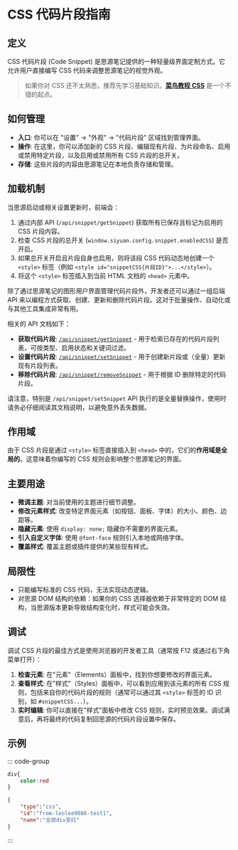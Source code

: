 # CSS 代码片段指南

## 定义

CSS 代码片段 (Code Snippet) 是思源笔记提供的一种轻量级界面定制方式。它允许用户直接编写 CSS 代码来调整思源笔记的视觉外观。

> 如果你对 CSS 还不太熟悉，推荐先学习基础知识。**[菜鸟教程 CSS](https://www.runoob.com/css/css-tutorial.html)** 是一个不错的起点。

## 如何管理

*   **入口**: 你可以在 "设置" -> "外观" -> "代码片段" 区域找到管理界面。
*   **操作**: 在这里，你可以添加新的 CSS 片段、编辑现有片段、为片段命名、启用或禁用特定片段，以及启用或禁用所有 CSS 片段的总开关。
*   **存储**: 这些片段的内容由思源笔记在本地负责存储和管理。

## 加载机制

当思源启动或相关设置更新时，前端会：
1.  通过内部 API (`/api/snippet/getSnippet`) 获取所有已保存且标记为启用的 CSS 片段内容。
2.  检查 CSS 片段的总开关 (`window.siyuan.config.snippet.enabledCSS`) 是否开启。
3.  如果总开关开启且片段自身也启用，则将该段 CSS 代码动态地创建一个 `<style>` 标签（例如 `<style id="snippetCSS{片段ID}">...</style>`）。
4.  将这个 `<style>` 标签插入到当前 HTML 文档的 `<head>` 元素中。

除了通过思源笔记的图形用户界面管理代码片段外，开发者还可以通过一组后端 API 来以编程方式获取、创建、更新和删除代码片段。这对于批量操作、自动化或与其他工具集成非常有用。

相关的 API 文档如下：

*   **获取代码片段**: [`/api/snippet/getSnippet`](../kernel-api/snippet/getSnippet.md) - 用于检索已存在的代码片段列表，可按类型、启用状态和关键词过滤。
*   **设置代码片段**: [`/api/snippet/setSnippet`](../kernel-api/snippet/setSnippet.md) - 用于创建新片段或（全量）更新现有片段列表。
*   **移除代码片段**: [`/api/snippet/removeSnippet`](../kernel-api/snippet/removeSnippet.md) - 用于根据 ID 删除特定的代码片段。

请注意，特别是 `/api/snippet/setSnippet` API 执行的是全量替换操作，使用时请务必仔细阅读其文档说明，以避免意外丢失数据。

## 作用域

由于 CSS 片段是通过 `<style>` 标签直接插入到 `<head>` 中的，它们的**作用域是全局的**。这意味着你编写的 CSS 规则会影响整个思源笔记的界面。

## 主要用途

*   **微调主题**: 对当前使用的主题进行细节调整。
*   **修改元素样式**: 改变特定界面元素（如按钮、面板、字体）的大小、颜色、边距等。
*   **隐藏元素**: 使用 `display: none;` 隐藏你不需要的界面元素。
*   **引入自定义字体**: 使用 `@font-face` 规则引入本地或网络字体。
*   **覆盖样式**: 覆盖主题或插件提供的某些现有样式。

## 局限性

*   只能编写标准的 CSS 代码，无法实现动态逻辑。
*   对思源 DOM 结构的依赖：如果你的 CSS 选择器依赖于非常特定的 DOM 结构，当思源版本更新导致结构变化时，样式可能会失效。

## 调试

调试 CSS 片段的最佳方式是使用浏览器的开发者工具（通常按 F12 或通过右下角菜单打开）：

1.  **检查元素**: 在"元素"（Elements）面板中，找到你想要修改的界面元素。
2.  **查看样式**: 在"样式"（Styles）面板中，可以看到应用到该元素的所有 CSS 规则，包括来自你的代码片段的规则（通常可以通过其 `<style>` 标签的 ID 识别，如 `#snippetCSS...`）。
3.  **实时编辑**: 你可以直接在"样式"面板中修改 CSS 规则，实时预览效果。调试满意后，再将最终的代码复制回思源的代码片段设置中保存。 

## 示例

::: code-group
```css [让所有的div变成红色]
div{
    color:red
}
```
```json [snippet-meta]
{
    "type":"css",
    "id":"from-leolee9086-test1",
    "name":"全部div变红"
}
```
:::